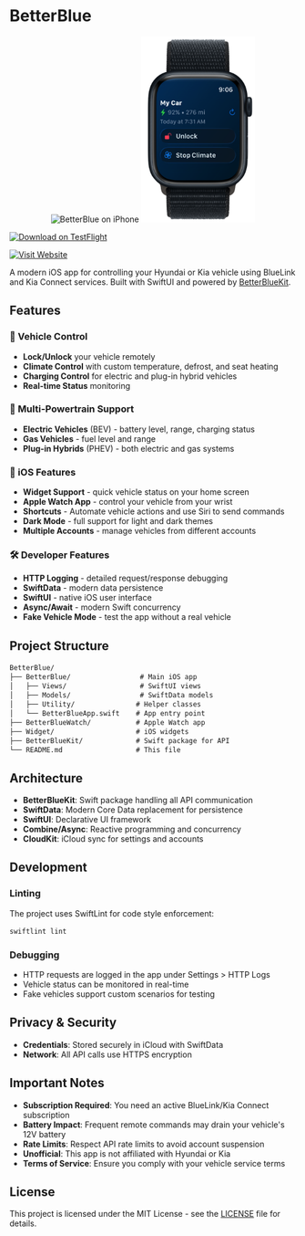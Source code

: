 # BetterBlue

<p align="center">
  <img src="betterblue-phones.png" alt="BetterBlue on iPhone" width="400"/>
  <img src="betterblue-watch.png" alt="BetterBlue on Apple Watch" width="200"/>
</p>

<p align="left">
<a href="https://testflight.apple.com/join/n7NRXTWb">
<img src="https://img.shields.io/badge/Install-Testflight-blue?style=for-the-badge" alt="Download on TestFlight" width="200"/>
</a>
</p>

<p align="left">
<a href="https://markschmidt.io/betterblue">
<img src="https://img.shields.io/badge/Learn%20More-Visit%20Website-blue?style=for-the-badge" alt="Visit Website" width="200"/>
</a>
</p>

A modern iOS app for controlling your Hyundai or Kia vehicle using BlueLink and Kia Connect services. Built with SwiftUI and powered by [BetterBlueKit](./BetterBlueKit/).

## Features

### 🚗 Vehicle Control
- **Lock/Unlock** your vehicle remotely
- **Climate Control** with custom temperature, defrost, and seat heating
- **Charging Control** for electric and plug-in hybrid vehicles
- **Real-time Status** monitoring

### 🔋 Multi-Powertrain Support
- **Electric Vehicles** (BEV) - battery level, range, charging status
- **Gas Vehicles** - fuel level and range
- **Plug-in Hybrids** (PHEV) - both electric and gas systems

### 📱 iOS Features
- **Widget Support** - quick vehicle status on your home screen
- **Apple Watch App** - control your vehicle from your wrist
- **Shortcuts** - Automate vehicle actions and use Siri to send commands
- **Dark Mode** - full support for light and dark themes
- **Multiple Accounts** - manage vehicles from different accounts

### 🛠 Developer Features
- **HTTP Logging** - detailed request/response debugging
- **SwiftData** - modern data persistence
- **SwiftUI** - native iOS user interface
- **Async/Await** - modern Swift concurrency
- **Fake Vehicle Mode** - test the app without a real vehicle

## Project Structure

```
BetterBlue/
├── BetterBlue/                 # Main iOS app
│   ├── Views/                  # SwiftUI views
│   ├── Models/                 # SwiftData models
│   ├── Utility/               # Helper classes
│   └── BetterBlueApp.swift    # App entry point
├── BetterBlueWatch/           # Apple Watch app
├── Widget/                    # iOS widgets
├── BetterBlueKit/             # Swift package for API
└── README.md                  # This file
```

## Architecture

- **BetterBlueKit**: Swift package handling all API communication
- **SwiftData**: Modern Core Data replacement for persistence
- **SwiftUI**: Declarative UI framework
- **Combine/Async**: Reactive programming and concurrency
- **CloudKit**: iCloud sync for settings and accounts

## Development

### Linting
The project uses SwiftLint for code style enforcement:
```bash
swiftlint lint
```

### Debugging
- HTTP requests are logged in the app under Settings > HTTP Logs
- Vehicle status can be monitored in real-time
- Fake vehicles support custom scenarios for testing

## Privacy & Security

- **Credentials**: Stored securely in iCloud with SwiftData
- **Network**: All API calls use HTTPS encryption

## Important Notes

- **Subscription Required**: You need an active BlueLink/Kia Connect subscription
- **Battery Impact**: Frequent remote commands may drain your vehicle's 12V battery
- **Rate Limits**: Respect API rate limits to avoid account suspension
- **Unofficial**: This app is not affiliated with Hyundai or Kia
- **Terms of Service**: Ensure you comply with your vehicle service terms

## License

This project is licensed under the MIT License - see the [LICENSE](LICENSE) file for details.
